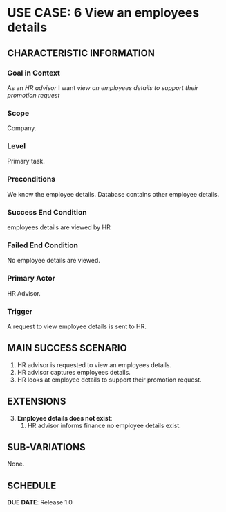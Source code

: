 # USE CASE: 6 View an employees details

## CHARACTERISTIC INFORMATION

### Goal in Context

As an *HR advisor* I want *view an employees details to support their promotion request*

### Scope

Company.

### Level

Primary task.

### Preconditions

We know the employee details.  Database contains other employee details.

### Success End Condition

employees details are viewed by HR

### Failed End Condition

No employee details are viewed.

### Primary Actor

HR Advisor.

### Trigger

A request to view employee details is sent to HR.

## MAIN SUCCESS SCENARIO

1. HR advisor is requested to view an employees details.
2. HR advisor captures employees details.
3. HR looks at employee details to support their promotion request.

## EXTENSIONS

3. **Employee details does not exist**:
    1. HR advisor informs finance no employee details exist.

## SUB-VARIATIONS

None.

## SCHEDULE

**DUE DATE**: Release 1.0